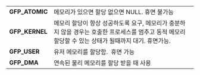|                |                                                                                        |
| -------------- | -------------------------------------------------------------------------------------- |
| **GFP_ATOMIC** | 메모리가 있으면 할당 없으면 NULL. 휴면 불가능                                                           |
| **GFP_KERNEL** | 메모리 할당이 항상 성공하도록 요구, 메모리가 충분하지 않을 경우는 호출한 프로세스를 멈추고 동적 메모리 할당할 수 있는 상태가 될때까지 대기. 휴면가능. |
| **GFP_USER**   | 유저 메모리를 할당함.  휴면 가능                                                                    |
| **GFP_DMA**    | 연속된 물리 메모리를 할당 받을 때 사용                                                                 |